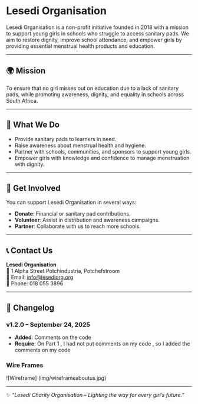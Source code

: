 # Lesedi Organisation
Lesedi Organisation is a non-profit initiative founded in 2018 with a mission to support young girls in schools who struggle to access sanitary pads. We aim to restore dignity, improve school attendance, and empower girls by providing essential menstrual health products and education.

---

## 🌍 Mission
To ensure that no girl misses out on education due to a lack of sanitary pads, while promoting awareness, dignity, and equality in schools across South Africa.

---

## 📌 What We Do
- Provide sanitary pads to learners in need.  
- Raise awareness about menstrual health and hygiene.  
- Partner with schools, communities, and sponsors to support young girls.  
- Empower girls with knowledge and confidence to manage menstruation with dignity.  

---

## 🚀 Get Involved
You can support Lesedi Organisation in several ways:
- **Donate**: Financial or sanitary pad contributions.  
- **Volunteer**: Assist in distribution and awareness campaigns.  
- **Partner**: Collaborate with us to reach more schools.  

---

## 📞 Contact Us
**Lesedi Organisation**  
📍 1 Alpha Street Potchindustria, Potchefstroom  
📧 Email: info@lesediorg.org  
📱 Phone: 018 055 3896

---
## 📌 Changelog
### v1.2.0 – September 24, 2025
- **Added**: Comments on the code
- **Require**: On Part 1 , I had not put comments on my code , so I added the comments on my code


### Wire Frames
![Wireframe] (img/wireframeaboutus.jpg)


---
✨ *“Lesedi Charity Organisation – Lighting the way for every girl’s future.”*
